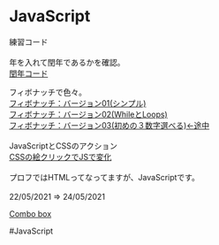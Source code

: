 # JavaScript
練習コード<br>
<br>
年を入れて閏年であるかを確認。<br>
<a href="https://katchion13.github.io/Java_Script/Leap_Year" rel=”noopener”>閏年コード</a><br>

フィボナッチで色々。<br>
<a href="https://katchion13.github.io/Java_Script/Fibonati01" rel=”noopener”>フィボナッチ：バージョン01(シンプル)</a><br>
<a href="https://katchion13.github.io/Java_Script/Fibonati02" rel=”noopener”>フィボナッチ：バージョン02(WhileとLoops)</a><br>
<a href="https://katchion13.github.io/Java_Script/Fibonati03" rel=”noopener”>フィボナッチ：バージョン03(初めの３数字選べる)←途中</a><br>
<br>
JavaScriptとCSSのアクション<br>
<a href="https://katchion13.github.io/Java_Script/JavaScript%E3%81%A8CSS%E3%81%AE%E3%82%A2%E3%82%AF%E3%82%B7%E3%83%A7%E3%83%B3/aula8(ate10%20mais%20No).html"  rel=”noopener”>CSSの絵クリックでJSで変化</a><br>
<br>
プロフではHTMLってなってますが、JavaScriptです。<br>
<br>
22/05/2021 ⇒ 24/05/2021<br>

<a href="https://katchion13.github.io/Java_Script/Box_value01" rel=”noopener”>Combo box</a><br>

#JavaScript
